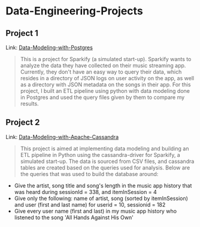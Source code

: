 # Data-Engineering-Projects

## Project 1

Link: [Data-Modeling-with-Postgres](https://github.com/uhkm/Data-Engineering-Projects/tree/main/01-Data-Modeling-with-Postgres)
> This is a project for Sparkify (a simulated start-up). 
> Sparkify wants to analyze the data they have collected on their music streaming app. Currently, they don't have an easy way to query their data, which resides in a directory of JSON logs on user activity on the app, as well as a directory with JSON metadata on the songs in their app. For this project, I built an ETL pipeline using python with data modeling done in Postgres and used the query files given by them to compare my results.

## Project 2

Link: [Data-Modeling-with-Apache-Cassandra](https://github.com/uhkm/Data-Engineering-Projects/tree/main/02-Data-Modeling-with-Apache-Cassandra)
> This project is aimed at implementing data modeling and building an ETL pipeline in Python using the cassandra-driver for Sparkify, a simulated start-up. The data is sourced from CSV files, and cassandra tables are created based on the queries used for analysis. Below are the queries that was used to build the database around:
  * Give the artist, song title and song's length in the music app history that was heard during sessionId = 338, and itemInSession = 4
  * Give only the following: name of artist, song (sorted by itemInSession) and user (first and last name) for userid = 10, sessionid = 182
  * Give every user name (first and last) in my music app history who listened to the song 'All Hands Against His Own'
